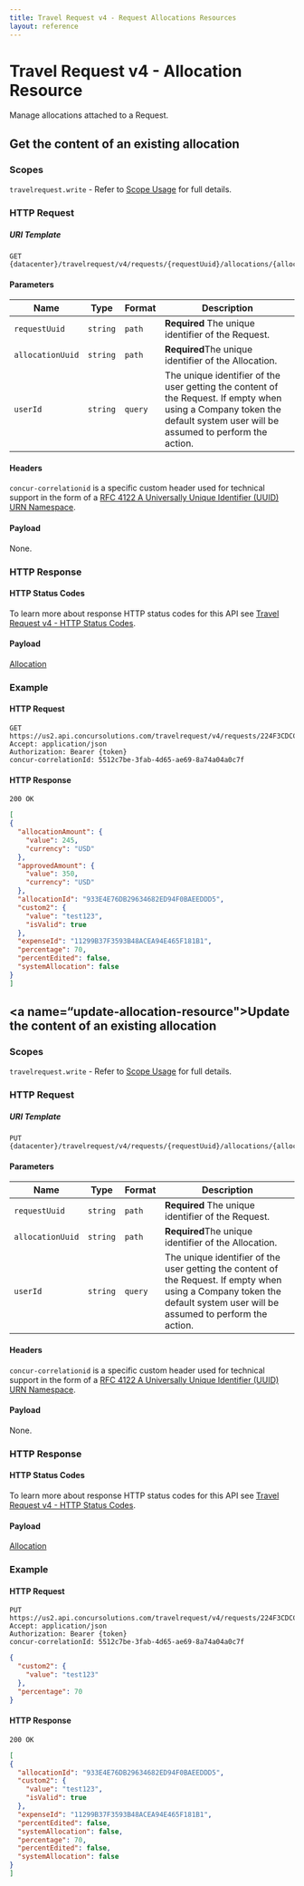 ```yaml
---
title: Travel Request v4 - Request Allocations Resources
layout: reference
---
```

# Travel Request v4 - Allocation Resource

Manage allocations attached to a Request.

## <a name="get-allocation-resource"></a>Get the content of an existing allocation

### Scopes

`travelrequest.write` - Refer to [Scope Usage](./v4.get-started.html#scope-usage) for full details.

### HTTP Request

##### URI Template

```
GET {datacenter}/travelrequest/v4/requests/{requestUuid}/allocations/{allocationUuid}
```

#### Parameters

Name|Type|Format|Description
---|---|---|---
`requestUuid`|`string`|`path`|**Required** The unique identifier of the Request.
`allocationUuid`|`string`|`path`|**Required**The unique identifier of the Allocation.
`userId`|`string`|`query`|The unique identifier of the user getting the content of the Request. If empty when using a Company token the default system user will be assumed to perform the action.


#### Headers

`concur-correlationid` is a specific custom header used for technical support in the form of a [RFC 4122 A Universally Unique Identifier (UUID) URN Namespace](https://tools.ietf.org/html/rfc4122).


#### Payload

None.

### HTTP Response

#### HTTP Status Codes

To learn more about response HTTP status codes for this API see [Travel Request v4 - HTTP Status Codes](./v4.response-codes.html).

#### Payload

[Allocation](./v4.endpoints.schemas.html#schema-allocation)

### Example

#### HTTP Request

```shell
GET https://us2.api.concursolutions.com/travelrequest/v4/requests/224F3CDCC2Q5244A37C72FA5770C6F2/allocations/933E4E76DB29634682ED94F0BAEEDDD5
Accept: application/json
Authorization: Bearer {token}
concur-correlationId: 5512c7be-3fab-4d65-ae69-8a74a04a0c7f
```

#### HTTP Response

```shell
200 OK
```

```json
[
{
  "allocationAmount": {
    "value": 245,
    "currency": "USD"
  },
  "approvedAmount": {
    "value": 350,
    "currency": "USD"
  },
  "allocationId": "933E4E76DB29634682ED94F0BAEEDDD5",
  "custom2": {
    "value": "test123",
    "isValid": true
  },
  "expenseId": "11299B37F3593B48ACEA94E465F181B1",
  "percentage": 70,
  "percentEdited": false,
  "systemAllocation": false
}
]
```

## <a name=“update-allocation-resource"></a>Update the content of an existing allocation

### Scopes

`travelrequest.write` - Refer to [Scope Usage](./v4.get-started.html#scope-usage) for full details.

### HTTP Request

##### URI Template

```
PUT {datacenter}/travelrequest/v4/requests/{requestUuid}/allocations/{allocationUuid}
```

#### Parameters

Name|Type|Format|Description
---|---|---|---
`requestUuid`|`string`|`path`|**Required** The unique identifier of the Request.
`allocationUuid`|`string`|`path`|**Required**The unique identifier of the Allocation.
`userId`|`string`|`query`|The unique identifier of the user getting the content of the Request. If empty when using a Company token the default system user will be assumed to perform the action.


#### Headers

`concur-correlationid` is a specific custom header used for technical support in the form of a [RFC 4122 A Universally Unique Identifier (UUID) URN Namespace](https://tools.ietf.org/html/rfc4122).


#### Payload

None.

### HTTP Response

#### HTTP Status Codes

To learn more about response HTTP status codes for this API see [Travel Request v4 - HTTP Status Codes](./v4.response-codes.html).

#### Payload

[Allocation](./v4.endpoints.schemas.html#schema-allocation)

### Example

#### HTTP Request

```shell
PUT https://us2.api.concursolutions.com/travelrequest/v4/requests/224F3CDCC2Q5244A37C72FA5770C6F2/allocations/933E4E76DB29634682ED94F0BAEEDDD5
Accept: application/json
Authorization: Bearer {token}
concur-correlationId: 5512c7be-3fab-4d65-ae69-8a74a04a0c7f
```

```json
{
  "custom2": {
    "value": "test123"
  },
  "percentage": 70
}
```

#### HTTP Response

```shell
200 OK
```

```json
[
{
  "allocationId": "933E4E76DB29634682ED94F0BAEEDDD5",
  "custom2": {
    "value": "test123",
    "isValid": true
  },
  "expenseId": "11299B37F3593B48ACEA94E465F181B1",
  "percentEdited": false,
  "systemAllocation": false,
  "percentage": 70,
  "percentEdited": false,
  "systemAllocation": false
}
]
```
